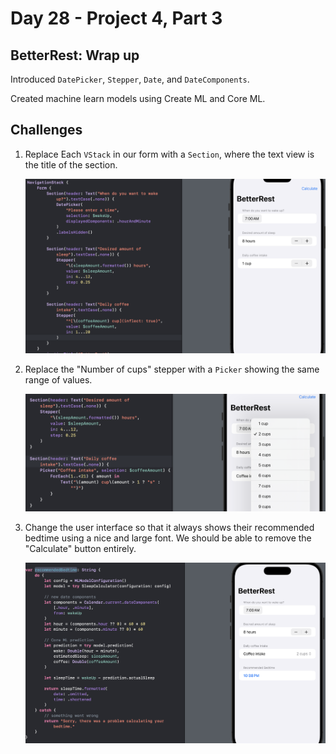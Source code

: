 # Day 28 - Project 4, Part 3

## BetterRest: Wrap up

Introduced `DatePicker`, `Stepper`, `Date`, and `DateComponents`.

Created machine learn models using Create ML and Core ML.

## Challenges

1. Replace Each `VStack` in our form with a `Section`, where the text view is the title of the section.
   
   <img src="./imgs/switch-vstacks-to-sections.png" />

2. Replace the "Number of cups" stepper with a `Picker` showing the same range of values.
   
   <img src="./imgs/switch-stepper-to-picker.png" />

3. Change the user interface so that it always shows their recommended bedtime using a nice and large font. We should be able to remove the "Calculate" button entirely.
   
   <img src="./imgs/real-time-recommendation.png" />
